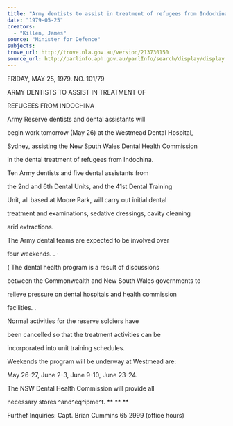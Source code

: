 ```yaml
---
title: "Army dentists to assist in treatment of refugees from Indochina"
date: "1979-05-25"
creators:
  - "Killen, James"
source: "Minister for Defence"
subjects:
trove_url: http://trove.nla.gov.au/version/213730150
source_url: http://parlinfo.aph.gov.au/parlInfo/search/display/display.w3p;query=Id%3A%22media/pressrel/HPR10027569%22
---
```


 FRIDAY, MAY 25, 1979. NO. 101/79

 ARMY DENTISTS TO ASSIST IN TREATMENT OF 

 REFUGEES FROM INDOCHINA

 Army Reserve dentists and dental assistants will 

 begin work tomorrow (May 26)  at the Westmead Dental Hospital,  

 Sydney,  assisting the New Sputh Wales Dental Health Commission 

 in the dental treatment of refugees from Indochina.

 Ten Army dentists and five dental assistants from 

 the 2nd and 6th Dental Units,  and the 41st Dental Training 

 Unit,  all based at Moore Park, will carry out initial dental 

 treatment and examinations,  sedative dressings,  cavity cleaning 

 arid extractions.

 The Army dental teams are expected to be involved over 

 four weekends. .  ·

 ( The dental health program is a result of discussions

 between the Commonwealth and New South Wales governments to 

 relieve pressure on dental hospitals and health commission 

 facilities. .

 Normal activities for the reserve soldiers have 

 been cancelled so that the treatment activities can be 

 incorporated into unit training schedules.

 Weekends the program will be underway at Westmead are: 

 May 26-27, June 2-3, June 9-10, June 23-24.

 The NSW Dental Health Commission will provide all 

 necessary stores ^and^eq^ipme^t. ** ** **

 Furthef Inquiries: Capt. Brian Cummins 65 2999 (office hours)

